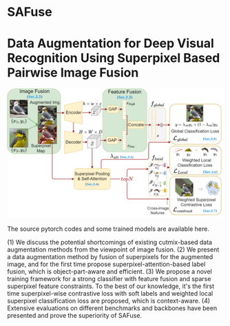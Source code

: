 # SAFuse

Data Augmentation for Deep Visual Recognition Using Superpixel Based Pairwise Image Fusion 
==============================================================================================================

![image](https://github.com/DanielaPlusPlus/SAFuse/blob/main/framework.png)

The source pytorch codes and some trained models are available here.

(1) We discuss the potential shortcomings of existing cutmix-based data augmentation methods from the viewpoint of image fusion.
(2) We present a data augmentation method by fusion of superpixels for the augmented image, and for the first time propose superpixel-attention-based label fusion, which is object-part-aware and efficient.
(3) We propose a novel training framework for a strong classifier with feature fusion and sparse superpixel feature constraints. To the best of our knowledge, it's the first time superpixel-wise contrastive loss with soft labels and weighted local superpixel classification loss are proposed, which is context-aware.
(4) Extensive evaluations on different benchmarks and backbones have been presented and prove the superiority of SAFuse.



